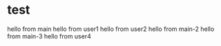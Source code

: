 # test
hello from main
hello from user1
hello from user2
hello from main-2
hello from main-3
hello from user4